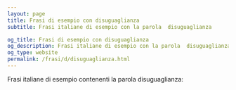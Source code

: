 ```yaml
---
layout: page
title: Frasi di esempio con disuguaglianza 
subtitle: Frasi italiane di esempio con la parola  disuguaglianza

og_title: Frasi di esempio con disuguaglianza 
og_description: Frasi italiane di esempio con la parola  disuguaglianza
og_type: website
permalink: /frasi/d/disuguaglianza.html
---
```


Frasi italiane di esempio contenenti la parola disuguaglianza:


